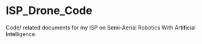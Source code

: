 # ISP_Drone_Code
Code/ related documents for my ISP on Semi-Aerial Robotics With Artificial Intelligence.
